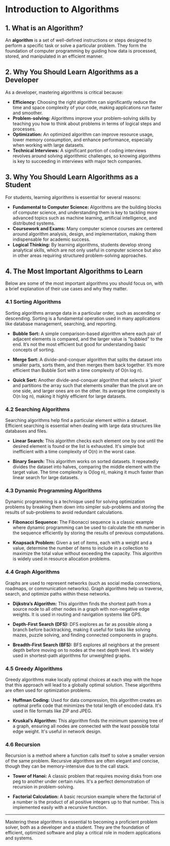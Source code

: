 # Introduction to Algorithms

## 1. What is an Algorithm?

An **algorithm** is a set of well-defined instructions or steps designed to perform a specific task or solve a particular problem. They form the foundation of computer programming by guiding how data is processed, stored, and manipulated in an efficient manner.

## 2. Why You Should Learn Algorithms as a Developer

As a developer, mastering algorithms is critical because:

- **Efficiency:** Choosing the right algorithm can significantly reduce the time and space complexity of your code, making applications run faster and smoother.
- **Problem-solving:** Algorithms improve your problem-solving skills by teaching you how to think about problems in terms of logical steps and processes.
- **Optimization:** An optimized algorithm can improve resource usage, lower memory consumption, and enhance performance, especially when working with large datasets.
- **Technical Interviews:** A significant portion of coding interviews revolves around solving algorithmic challenges, so knowing algorithms is key to succeeding in interviews with major tech companies.

## 3. Why You Should Learn Algorithms as a Student

For students, learning algorithms is essential for several reasons:

- **Fundamental to Computer Science:** Algorithms are the building blocks of computer science, and understanding them is key to tackling more advanced topics such as machine learning, artificial intelligence, and distributed systems.
- **Coursework and Exams:** Many computer science courses are centered around algorithm analysis, design, and implementation, making them indispensable for academic success.
- **Logical Thinking:** By learning algorithms, students develop strong analytical skills, which are not only useful in computer science but also in other areas requiring structured problem-solving approaches.
  
## 4. The Most Important Algorithms to Learn

Below are some of the most important algorithms you should focus on, with a brief explanation of their use cases and why they matter.

### 4.1 Sorting Algorithms

Sorting algorithms arrange data in a particular order, such as ascending or descending. Sorting is a fundamental operation used in many applications like database management, searching, and reporting.

- **Bubble Sort:** A simple comparison-based algorithm where each pair of adjacent elements is compared, and the larger value is "bubbled" to the end. It’s not the most efficient but good for understanding basic concepts of sorting.
  
- **Merge Sort:** A divide-and-conquer algorithm that splits the dataset into smaller parts, sorts them, and then merges them back together. It’s more efficient than Bubble Sort with a time complexity of O(n log n).

- **Quick Sort:** Another divide-and-conquer algorithm that selects a 'pivot' and partitions the array such that elements smaller than the pivot are on one side, and larger ones are on the other. Its average time complexity is O(n log n), making it highly efficient for large datasets.

### 4.2 Searching Algorithms

Searching algorithms help find a particular element within a dataset. Efficient searching is essential when dealing with large data structures like databases and files.

- **Linear Search:** This algorithm checks each element one by one until the desired element is found or the list is exhausted. It's simple but inefficient with a time complexity of O(n) in the worst case.

- **Binary Search:** This algorithm works on sorted datasets. It repeatedly divides the dataset into halves, comparing the middle element with the target value. The time complexity is O(log n), making it much faster than linear search for large datasets.

### 4.3 Dynamic Programming Algorithms

Dynamic programming is a technique used for solving optimization problems by breaking them down into simpler sub-problems and storing the results of sub-problems to avoid redundant calculations.

- **Fibonacci Sequence:** The Fibonacci sequence is a classic example where dynamic programming can be used to calculate the nth number in the sequence efficiently by storing the results of previous computations.
  
- **Knapsack Problem:** Given a set of items, each with a weight and a value, determine the number of items to include in a collection to maximize the total value without exceeding the capacity. This algorithm is widely used in resource allocation problems.

### 4.4 Graph Algorithms

Graphs are used to represent networks (such as social media connections, roadmaps, or communication networks). Graph algorithms help us traverse, search, and optimize paths within these networks.

- **Dijkstra’s Algorithm:** This algorithm finds the shortest path from a source node to all other nodes in a graph with non-negative edge weights. It is used in routing and navigation systems like GPS.
  
- **Depth-First Search (DFS):** DFS explores as far as possible along a branch before backtracking, making it useful for tasks like solving mazes, puzzle solving, and finding connected components in graphs.

- **Breadth-First Search (BFS):** BFS explores all neighbors at the present depth before moving on to nodes at the next depth level. It's widely used in shortest-path algorithms for unweighted graphs.

### 4.5 Greedy Algorithms

Greedy algorithms make locally optimal choices at each step with the hope that this approach will lead to a globally optimal solution. These algorithms are often used for optimization problems.

- **Huffman Coding:** Used for data compression, this algorithm creates an optimal prefix code that minimizes the total length of encoded data. It's used in file formats like ZIP and JPEG.
  
- **Kruskal’s Algorithm:** This algorithm finds the minimum spanning tree of a graph, ensuring all nodes are connected with the least possible total edge weight. It's useful in network design.

### 4.6 Recursion

Recursion is a method where a function calls itself to solve a smaller version of the same problem. Recursive algorithms are often elegant and concise, though they can be memory-intensive due to the call stack.

- **Tower of Hanoi:** A classic problem that requires moving disks from one peg to another under certain rules. It's a perfect demonstration of recursion in problem-solving.
  
- **Factorial Calculation:** A basic recursion example where the factorial of a number is the product of all positive integers up to that number. This is implemented easily with a recursive function.

---

Mastering these algorithms is essential to becoming a proficient problem solver, both as a developer and a student. They are the foundation of efficient, optimized software and play a critical role in modern applications and systems.
